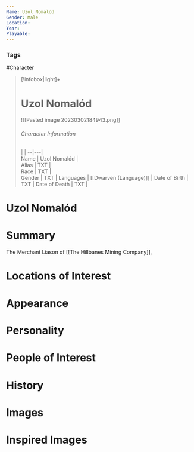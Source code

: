 ```yaml
---
Name: Uzol Nomalód  
Gender: Male
Location: 
Year: 
Playable:
---
```


### Tags
#Character 

> [!infobox|light]+  
> # Uzol Nomalód  
> ![[Pasted image 20230302184943.png]]
> ###### Character Information
>  |   |
> --|---|  
> Name | Uzol Nomalód |  
> Alias | TXT |  
> Race | TXT |  
> Gender | TXT |
> Languages | [[Dwarven (Language)]] |
> Date of Birth | TXT |
> Date of Death | TXT |

# Uzol Nomalód

# Summary
The Merchant Liason of [[The Hillbanes Mining Company]],

# Locations of Interest

# Appearance

# Personality

# People of Interest

# History

# Images

# Inspired Images
